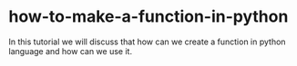 # how-to-make-a-function-in-python
In this tutorial we will discuss that how can we create a function in python language and how can we use it.
